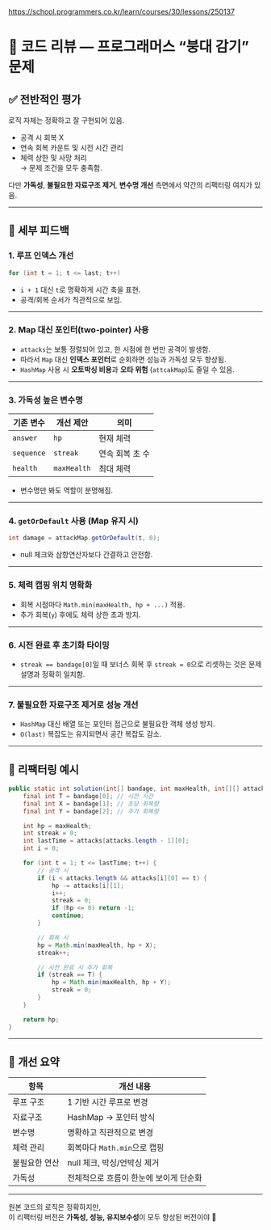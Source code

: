 https://school.programmers.co.kr/learn/courses/30/lessons/250137

# 💬 코드 리뷰 — 프로그래머스 “붕대 감기” 문제

## ✅ 전반적인 평가

로직 자체는 정확하고 잘 구현되어 있음.

- 공격 시 회복 X
- 연속 회복 카운트 및 시전 시간 관리
- 체력 상한 및 사망 처리  
  → 문제 조건을 모두 충족함.

다만 **가독성**, **불필요한 자료구조 제거**, **변수명 개선** 측면에서 약간의 리팩터링 여지가 있음.

---

## 🧩 세부 피드백

### 1. **루프 인덱스 개선**

```java
for (int t = 1; t <= last; t++)
```

- `i + 1` 대신 `t`로 명확하게 시간 축을 표현.
- 공격/회복 순서가 직관적으로 보임.

---

### 2. **Map 대신 포인터(two-pointer) 사용**

- `attacks`는 보통 정렬되어 있고, 한 시점에 한 번만 공격이 발생함.
- 따라서 `Map` 대신 **인덱스 포인터**로 순회하면 성능과 가독성 모두 향상됨.
- `HashMap` 사용 시 **오토박싱 비용**과 **오타 위험** (`attcakMap`)도 줄일 수 있음.

---

### 3. **가독성 높은 변수명**

| 기존 변수  | 개선 제안   | 의미            |
| ---------- | ----------- | --------------- |
| `answer`   | `hp`        | 현재 체력       |
| `sequence` | `streak`    | 연속 회복 초 수 |
| `health`   | `maxHealth` | 최대 체력       |

- 변수명만 봐도 역할이 분명해짐.

---

### 4. **`getOrDefault` 사용 (Map 유지 시)**

```java
int damage = attackMap.getOrDefault(t, 0);
```

- null 체크와 삼항연산자보다 간결하고 안전함.

---

### 5. **체력 캡핑 위치 명확화**

- 회복 시점마다 `Math.min(maxHealth, hp + ...)` 적용.
- 추가 회복(`y`) 후에도 체력 상한 초과 방지.

---

### 6. **시전 완료 후 초기화 타이밍**

- `streak == bandage[0]`일 때 보너스 회복 후 `streak = 0`으로 리셋하는 것은 문제 설명과 정확히 일치함.

---

### 7. **불필요한 자료구조 제거로 성능 개선**

- `HashMap` 대신 배열 또는 포인터 접근으로 불필요한 객체 생성 방지.
- `O(last)` 복잡도는 유지되면서 공간 복잡도 감소.

---

## 🧱 리팩터링 예시

```java
public static int solution(int[] bandage, int maxHealth, int[][] attacks) {
    final int T = bandage[0]; // 시전 시간
    final int X = bandage[1]; // 초당 회복량
    final int Y = bandage[2]; // 추가 회복량

    int hp = maxHealth;
    int streak = 0;
    int lastTime = attacks[attacks.length - 1][0];
    int i = 0;

    for (int t = 1; t <= lastTime; t++) {
        // 공격 시
        if (i < attacks.length && attacks[i][0] == t) {
            hp -= attacks[i][1];
            i++;
            streak = 0;
            if (hp <= 0) return -1;
            continue;
        }

        // 회복 시
        hp = Math.min(maxHealth, hp + X);
        streak++;

        // 시전 완료 시 추가 회복
        if (streak == T) {
            hp = Math.min(maxHealth, hp + Y);
            streak = 0;
        }
    }

    return hp;
}
```

---

## 🌟 개선 요약

| 항목          | 개선 내용                              |
| ------------- | -------------------------------------- |
| 루프 구조     | 1 기반 시간 루프로 변경                |
| 자료구조      | HashMap → 포인터 방식                  |
| 변수명        | 명확하고 직관적으로 변경               |
| 체력 관리     | 회복마다 `Math.min`으로 캡핑           |
| 불필요한 연산 | null 체크, 박싱/언박싱 제거            |
| 가독성        | 전체적으로 흐름이 한눈에 보이게 단순화 |

---

원본 코드의 로직은 정확하지만,  
이 리팩터링 버전은 **가독성, 성능, 유지보수성**이 모두 향상된 버전이야 💪
